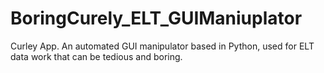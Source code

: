 # BoringCurely_ELT_GUIManiuplator
Curley App. An automated GUI manipulator based in Python, used for ELT data work that can be tedious and boring. 
